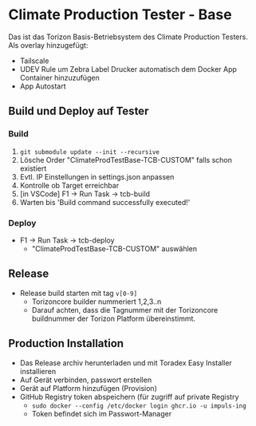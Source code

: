 # Climate Production Tester - Base

Das ist das Torizon Basis-Betriebsystem des Climate Production Testers. Als overlay hinzugefügt:
- Tailscale
- UDEV Rule um Zebra Label Drucker automatisch dem Docker App Container hinzuzufügen
- App Autostart

## Build und Deploy auf Tester

### Build

1. `git submodule update --init --recursive`
2. Lösche Order "ClimateProdTestBase-TCB-CUSTOM" falls schon existiert
3. Evtl. IP Einstellungen in settings.json anpassen
4. Kontrolle ob Target erreichbar
5. [in VSCode] F1 -> Run Task -> tcb-build
6. Warten bis 'Build command successfully executed!'

### Deploy

- F1 -> Run Task -> tcb-deploy
  - "ClimateProdTestBase-TCB-CUSTOM" auswählen

## Release

- Release build starten mit tag `v[0-9]`
  - Torizoncore builder nummeriert 1,2,3..n
  - Darauf achten, dass die Tagnummer mit der Torizoncore buildnummer
    der Torizon Platform übereinstimmt.

## Production Installation

- Das Release archiv herunterladen und mit Toradex Easy Installer installieren
- Auf Gerät verbinden, passwort erstellen
- Gerät auf Platform hinzufügen (Provision)
- GitHub Registry token abspeichern (für zugriff auf private Registry
  - `sudo docker --config /etc/docker login ghcr.io -u impuls-ing`
  - Token befindet sich im Passwort-Manager
